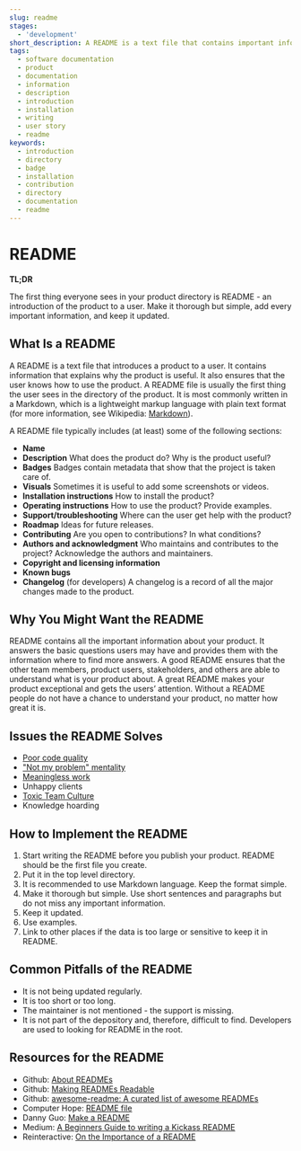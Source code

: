 ```yaml
---
slug: readme
stages:
  - 'development'
short_description: A README is a text file that contains important information about the product. It is the first thing the user sees in the directory of the product. It helps the user to understand what does the product do and how to use it.
tags:
  - software documentation
  - product
  - documentation
  - information
  - description
  - introduction
  - installation
  - writing
  - user story
  - readme
keywords:
  - introduction
  - directory
  - badge
  - installation
  - contribution
  - directory
  - documentation
  - readme
---
```


# README

**TL;DR**

The first thing everyone sees in your product directory is README - an introduction of the product to a user. Make it thorough but simple, add every important information, and keep it updated.

## What Is a README

A README is a text file that introduces a product to a user. It contains information that explains why the product is useful. It also ensures that the user knows how to use the product. A README file is usually the first thing the user sees in the directory of the product. It is most commonly written in a Markdown, which is a lightweight markup language with plain text format (for more information, see Wikipedia: [Markdown](https://en.wikipedia.org/wiki/Markdown)).

A README file typically includes (at least) some of the following sections:

- **Name**
- **Description**
  What does the product do? Why is the product useful?
- **Badges**
  Badges contain metadata that show that the project is taken care of.
- **Visuals**
  Sometimes it is useful to add some screenshots or videos.
- **Installation instructions**
  How to install the product?
- **Operating instructions**
  How to use the product? Provide examples.
- **Support/troubleshooting**
  Where can the user get help with the product?
- **Roadmap**
  Ideas for future releases.
- **Contributing**
  Are you open to contributions? In what conditions?
- **Authors and acknowledgment**
  Who maintains and contributes to the project? Acknowledge the authors and maintainers.
- **Copyright and licensing information**
- **Known bugs**
- **Changelog** (for developers)
  A changelog is a record of all the major changes made to the product.

## Why You Might Want the README

README contains all the important information about your product. It answers the basic questions users may have and provides them with the information where to find more answers. A good README ensures that the other team members, product users, stakeholders, and others are able to understand what is your product about. A great README makes your product exceptional and gets the users’ attention. Without a README people do not have a chance to understand your product, no matter how great it is.

## Issues the README Solves

- [Poor code quality](/problems/poor-code-quality)
- ["Not my problem" mentality](/problems/not-my-problem-mentality)
- [Meaningless work](/problems/meaningless-work)
- Unhappy clients
- [Toxic Team Culture](/problems/toxic-team-culture)
- Knowledge hoarding

## How to Implement the README

1. Start writing the README before you publish your product. README should be the first file you create.
2. Put it in the top level directory.
3. It is recommended to use Markdown language. Keep the format simple.
4. Make it thorough but simple. Use short sentences and paragraphs but do not miss any important information.
5. Keep it updated.
6. Use examples.
7. Link to other places if the data is too large or sensitive to keep it in README.

## Common Pitfalls of the README

- It is not being updated regularly.
- It is too short or too long.
- The maintainer is not mentioned - the support is missing.
- It is not part of the depository and, therefore, difficult to find. Developers are used to looking for README in the root.

## Resources for the README

- Github: [About READMEs](https://help.github.com/en/articles/about-readmes)
- Github: [Making READMEs Readable](https://github.com/18F/open-source-guide/blob/18f-pages/pages/making-readmes-readable.md#list-the-licensing-information-for-your-project)
- Github: [awesome-readme: A curated list of awesome READMEs](https://github.com/matiassingers/awesome-readme)
- Computer Hope: [README file](https://www.computerhope.com/jargon/////r/readme.htm)
- Danny Guo: [Make a README](https://www.makeareadme.com/)
- Medium: [A Beginners Guide to writing a Kickass README](https://medium.com/@meakaakka/a-beginners-guide-to-writing-a-kickass-readme-7ac01da88ab3)
- Reinteractive: [On the Importance of a README](https://reinteractive.com/posts/137-on-the-importance-of-a-readme)
